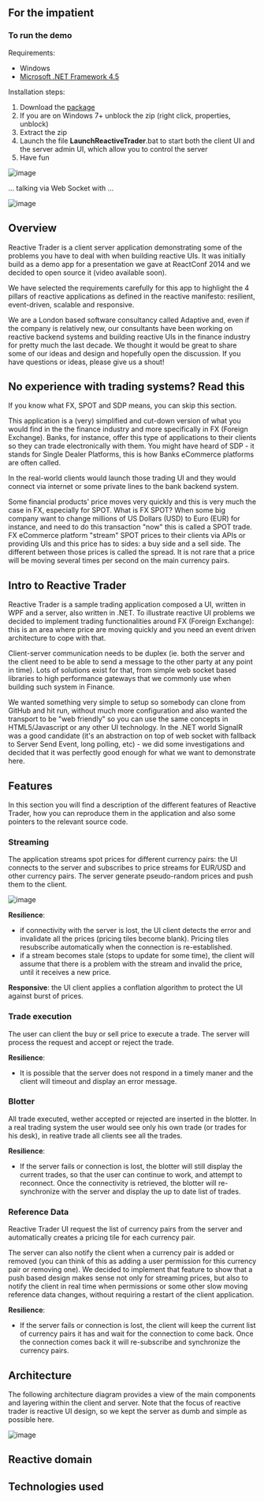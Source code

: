 ## For the impatient

### To run the demo

Requirements:
 - Windows 
 - [Microsoft .NET Framework 4.5](http://www.microsoft.com/en-gb/download/details.aspx?id=30653)

Installation steps:
1. Download the [package](https://github.com/AdaptiveConsulting/ReactiveTrader/raw/master/src/ReactiveTrader.zip)
2. If you are on Windows 7+ unblock the zip (right click, properties, unblock)
3. Extract the zip
4. Launch the file __LaunchReactiveTrader__.bat to start both the client UI and the server admin UI, which allow you to control the server
5. Have fun

![image](https://f.cloud.github.com/assets/1256913/2311956/3fd6d2ca-a2f6-11e3-8224-d83a4e107b5a.png)

... talking via Web Socket with ...

![image](https://f.cloud.github.com/assets/1256913/2311970/5c2b2f0c-a2f6-11e3-92ba-380d2f383351.png)

## Overview

Reactive Trader is a client server application demonstrating some of the problems you have to deal with when building reactive UIs. It was initially build as a demo app for a presentation we gave at ReactConf 2014 and we decided to open source it (video available soon).

We have selected the requirements carefully for this app to highlight the 4 pillars of reactive applications as defined in the reactive manifesto: resilient, event-driven, scalable and responsive.

We are a London based software consultancy called Adaptive and, even if the company is relatively new, our consultants have been working on reactive backend systems and building reactive UIs in the finance industry for pretty much the last decade. We thought it would be great to share some of our ideas and design and hopefully open the discussion. If you have questions or ideas, please give us a shout!

## No experience with trading systems? Read this

If you know what FX, SPOT and SDP means, you can skip this section.

This application is a (very) simplified and cut-down version of what you would find in the the finance industry and more specifically in FX (Foreign Exchange). Banks, for instance, offer this type of applications to their clients so they can trade electronically with them. You might have heard of SDP - it stands for Single Dealer Platforms, this is how Banks eCommerce platforms are often called.

In the real-world clients would launch those trading UI and they would connect via internet or some private lines to the bank backend system.

Some financial products' price moves very quickly and this is very much the case in FX, especially for SPOT. What is FX SPOT? When some big company want to change millions of US Dollars (USD) to Euro (EUR) for instance, and need to do this transaction "now" this is called a SPOT trade. FX eCommerce platform "stream" SPOT prices to their clients via APIs or providing UIs and this price has to sides: a buy side and a sell side. The different between those prices is called the spread. It is not rare that a price will be moving several times per second on the main currency pairs.

## Intro to Reactive Trader

Reactive Trader is a sample trading application composed a UI, written in WPF and a server, also written in .NET. To illustrate reactive UI problems we decided to implement trading functionalities around FX (Foreign Exchange): this is an area where price are moving quickly and you need an event driven architecture to cope with that.

Client-server communication needs to be duplex (ie. both the server and the client need to be able to send a message to the other party at any point in time). Lots of solutions exist for that, from simple web socket based libraries to high performance gateways that we commonly use when building such system in Finance.

We wanted something very simple to setup so somebody can clone from GitHub and hit run, without much more configuration and also wanted the transport to be "web friendly" so you can use the same concepts in HTML5/Javascript or any other UI technology. In the .NET world SignalR was a good candidate (it's an abstraction on top of web socket with fallback to Server Send Event, long polling, etc) - we did some investigations and decided that it was perfectly good enough for what we want to demonstrate here.


## Features

In this section you will find a description of the different features of Reactive Trader, how you can reproduce them in the application and also some pointers to the relevant source code.

### Streaming

The application streams spot prices for different currency pairs: the UI connects to the server and subscribes to price streams for EUR/USD and other currency pairs. The server generate pseudo-random prices and push them to the client. 

![image](https://f.cloud.github.com/assets/1256913/2321909/a8a6fcb2-a3aa-11e3-9cc2-036c77b6c6e7.png)

**Resilience**:
 - if connectivity with the server is lost, the UI client detects the error and invalidate all the prices (pricing tiles become blank). Pricing tiles resubscribe automatically when the connection is re-established.
 - if a stream becomes stale (stops to update for some time), the client will assume that there is a problem with the stream and invalid the price, until it receives a new price.

**Responsive**: the UI client applies a conflation algorithm to protect the UI against burst of prices.
### Trade execution

The user can client the buy or sell price to execute a trade. The server will process the request and accept or reject the trade. 

**Resilience**:
 - It is possible that the server does not respond in a timely maner and the client will timeout and display an error message.

### Blotter

All trade executed, wether accepted or rejected are inserted in the blotter. In a real trading system the user would see only his own trade (or trades for his desk), in reative trade all clients see all the trades.

**Resilience**: 
 - If the server fails or connection is lost, the blotter will still display the current trades, so that the user can continue to work, and attempt to reconnect. Once the connectivity is retrieved, the blotter will re-synchronize with the server and display the up to date list of trades.

### Reference Data

Reactive Trader UI request the list of currency pairs from the server and automatically creates a pricing tile for each currency pair. 

The server can also notify the client when a currency pair is added or removed (you can think of this as adding a user permission for this currency pair or removing one). We decided to implement that feature to show that a push based design makes sense not only for streaming prices, but also to notify the client in real time when permissions or some other slow moving reference data changes, without requiring a restart of the client application.

**Resilience**: 
 - If the server fails or connection is lost, the client will keep the current list of currency pairs it has and wait for the connection to come back. Once the connection comes back it will re-subscribe and synchronize the currency pairs.

## Architecture

The following architecture diagram provides a view of the main components and layering within the client and server. Note that the focus of reactive trader is reactive UI design, so we kept the server as dumb and simple as possible here.

![image](https://f.cloud.github.com/assets/1256913/2321883/421d7f48-a3aa-11e3-8a4c-22bf0858a085.png)

## Reactive domain

## Technologies used


